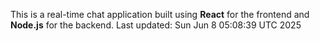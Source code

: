 This is a real-time chat application built using **React** for the frontend and **Node.js** for the backend.
Last updated: Sun Jun  8 05:08:39 UTC 2025
